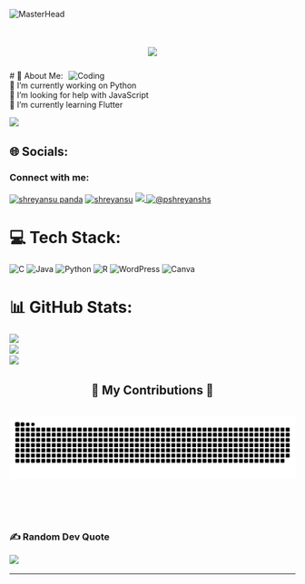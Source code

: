 ![MasterHead](https://mir-s3-cdn-cf.behance.net/project_modules/max_1200/79731568097599.5b50bca477735.jpg)
<h1 align="center">
    <img src="https://readme-typing-svg.herokuapp.com/?font=Righteous&size=35&center=true&vCenter=true&width=500&height=70&duration=4000&lines=Hi+There!+👋;+I'm+Shreyansu+Panda!;" />
</h1>
# 💫 About Me:
<img align="right" alt="Coding" width="400" src="https://hack.codingblocks.com/_nuxt/img/maingif.1646021.gif">
🔭 I’m currently working on Python <br>🤝 I’m looking for help with JavaScript<br>🌱 I’m currently learning Flutter<be>


[![](https://visitcount.itsvg.in/api?id=ShreyansuPanda&icon=0&color=0)](https://visitcount.itsvg.in)









## 🌐 Socials:
<h3 align="left">Connect with me:</h3>
<p align="left">
<a href="https://www.linkedin.com/in/shreyansu-panda-5a9854276?utm_source=share&utm_campaign=share_via&utm_content=profile&utm_medium=android_app" target="blank"><img align="center" src="https://raw.githubusercontent.com/rahuldkjain/github-profile-readme-generator/master/src/images/icons/Social/linked-in-alt.svg" alt="shreyansu panda" height="30" width="40" /></a>
<a href="https://instagram.com/shreyansu._" target="blank"><img align="center" src="https://raw.githubusercontent.com/rahuldkjain/github-profile-readme-generator/master/src/images/icons/Social/instagram.svg" alt="shreyansu" height="30" width="40" /></a>
<a href="mailto:p.shreyansu@gmail.com">
    <img src="https://img.shields.io/badge/Gmail-333333?style=for-the-badge&logo=gmail&logoColor=red" />
  </a>
<a href="https://www.hackerrank.com/@pshreyanshs" target="blank"><img align="center" src="https://raw.githubusercontent.com/rahuldkjain/github-profile-readme-generator/master/src/images/icons/Social/hackerrank.svg" alt="@pshreyanshs" height="30" width="40" /></a>
</p>

# 💻 Tech Stack:
![C](https://img.shields.io/badge/c-%2300599C.svg?style=for-the-badge&logo=c&logoColor=white) ![Java](https://img.shields.io/badge/java-%23ED8B00.svg?style=for-the-badge&logo=openjdk&logoColor=white) ![Python](https://img.shields.io/badge/python-3670A0?style=for-the-badge&logo=python&logoColor=ffdd54) ![R](https://img.shields.io/badge/r-%23276DC3.svg?style=for-the-badge&logo=r&logoColor=white) ![WordPress](https://img.shields.io/badge/WordPress-%23117AC9.svg?style=for-the-badge&logo=WordPress&logoColor=white) ![Canva](https://img.shields.io/badge/Canva-%2300C4CC.svg?style=for-the-badge&logo=Canva&logoColor=white)
# 📊 GitHub Stats:
![](https://github-readme-stats.vercel.app/api?username=ShreyansuPanda&theme=radical&hide_border=false&include_all_commits=true&count_private=false)<br/>
![](https://github-readme-streak-stats.herokuapp.com/?user=ShreyansuPanda&theme=radical&hide_border=false)<br/>
![](https://github-readme-stats.vercel.app/api/top-langs/?username=ShreyansuPanda&theme=radical&hide_border=false&include_all_commits=true&count_private=false&layout=compact)


<div align="center">
  <h2>🐍 My Contributions 🐍</h2>
  <br>
  <img alt="snake eating my contributions" src="https://raw.githubusercontent.com/salesp07/salesp07/output/github-contribution-grid-snake.svg" />
  
  <br/><br/><br/>
</div>

### ✍️ Random Dev Quote
![](https://quotes-github-readme.vercel.app/api?type=horizontal&theme=radical)

---


<!-- Proudly created with GPRM ( https://gprm.itsvg.in ) -->
